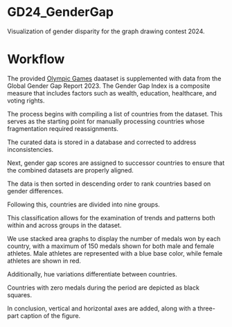# GD24_GenderGap
Visualization of gender disparity for the graph drawing contest 2024.

# Workflow
The provided [Olympic Games](https://mozart.diei.unipg.it/gdcontest/assets/2024/olympics.json) daataset is supplemented with data from the Global Gender Gap Report 2023. The Gender Gap Index is a composite measure that includes factors such as wealth, education, healthcare, and voting rights.

The process begins with compiling a list of countries from the dataset. This serves as the starting point for manually processing countries whose fragmentation required reassignments.

The curated data is stored in a database and corrected to address inconsistencies.

Next, gender gap scores are assigned to successor countries to ensure that the combined datasets are properly aligned.

The data is then sorted in descending order to rank countries based on gender differences.

Following this, countries are divided into nine groups. 

This classification allows for the examination of trends and patterns both within and across groups in the dataset.

We use stacked area graphs to display the number of medals won by each country, with a maximum of 150 medals shown for both male and female athletes. Male athletes are represented with a blue base color, while female athletes are shown in red. 

Additionally, hue variations differentiate between countries.

Countries with zero medals during the period are depicted as black squares.

In conclusion, vertical and horizontal axes are added, along with a three-part caption  of the figure.

